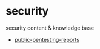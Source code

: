 # security
security content &amp; knowledge base

- [public-pentesting-reports](https://github.com/juliocesarfort/public-pentesting-reports/tree/master)
